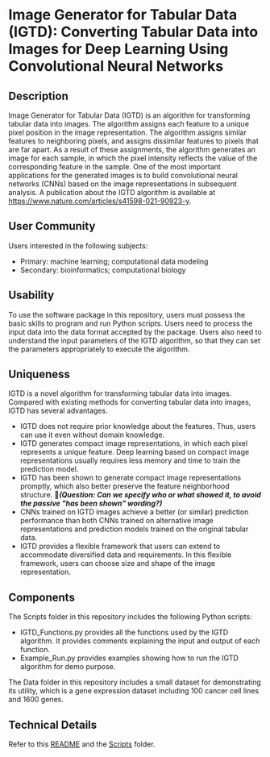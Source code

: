# Image Generator for Tabular Data (IGTD): Converting Tabular Data into Images for Deep Learning Using Convolutional Neural Networks

## Description

Image Generator for Tabular Data (IGTD) is an algorithm for transforming tabular data into images. The algorithm assigns each feature to a unique pixel position in the image representation. The algorithm assigns similar features to neighboring pixels, and assigns dissimilar features to pixels that are far apart. As a result of these assignments, the algorithm generates an image for each sample, in which the pixel intensity reflects the value of the corresponding feature in the sample. One of the most important applications for the generated images is to build convolutional neural networks (CNNs) based on the image representations in subsequent analysis. A publication about the IGTD algorithm is available at https://www.nature.com/articles/s41598-021-90923-y.

## User Community
Users interested in the following subjects:
- Primary: machine learning; computational data modeling
- Secondary: bioinformatics; computational biology

## Usability

To use the software package in this repository, users must possess the basic skills to program and run Python scripts. Users need to process the input data into the data format accepted by the package. Users also need to understand the input parameters of the IGTD algorithm, so that they can set the parameters appropriately to execute the algorithm.

## Uniqueness

IGTD is a novel algorithm for transforming tabular data into images. Compared with existing methods for converting tabular data into images, IGTD has several advantages. 
- IGTD does not require prior knowledge about the features. Thus, users can use it even without domain knowledge. 
- IGTD generates compact image representations, in which each pixel represents a unique feature. Deep learning based on compact image representations usually requires less memory and time to train the prediction model.
- IGTD has been shown to generate compact image representations promptly, which also better preserve the feature neighborhood structure. 
&#x1F534;_**(Question: Can we specify who or what showed it, to avoid the passive "has been shown" wording?)**_
- CNNs trained on IGTD images achieve a better (or similar) prediction performance than both CNNs trained on alternative image representations and prediction models trained on the original tabular data. 
- IGTD provides a flexible framework that users can extend to accommodate diversified data and requirements. In this flexible framework, users can choose size and shape of the image representation.  

## Components

The Scripts folder in this repository includes the following Python scripts: 
* IGTD_Functions.py provides all the functions used by the IGTD algorithm. It provides comments explaining the input and output of each function.
* Example_Run.py provides examples showing how to run the IGTD algorithm for demo purpose.

The Data folder in this repository includes a small dataset for demonstrating its utility, which is a gene expression dataset including 100 cancer cell lines and 1600 genes. 

## Technical Details

Refer to this [README](.README.md) and the [Scripts](./Scripts) folder.
